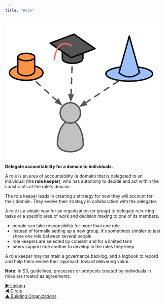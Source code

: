```yaml
---
title: "Role"
---
```



![right,fit](img/illustrations/roles.png)

**Delegate accountability for a domain to individuals.**

A role is an area of accountability (a domain) that is delegated to an individual (the **role keeper**), who has autonomy to decide and act within the constraints of the role's domain.

The role keeper leads in creating a strategy for how they will account for their domain. They evolve their strategy in collaboration with the delegator.

A role is a simple way for an organization (or group) to delegate recurring tasks or a specific area of work and decision making to one of its members.



- people can take responsibility for more than one role
- instead of formally setting up a new group, it's sometimes simpler to just share one role between several people
- role keepers are selected by consent and for a limited term
- peers support one another to develop in the roles they keep

A role keeper may maintain a governance backlog, and a logbook to record and help them evolve their approach toward delivering value.

**Note**: In S3, guidelines, processes or protocols created by individuals in roles are treated as agreements.  



[&#9654; Linking](linking.html)<br/>[&#9664; Circle](circle.html)<br/>[&#9650; Building Organizations](building-organizations.html)

